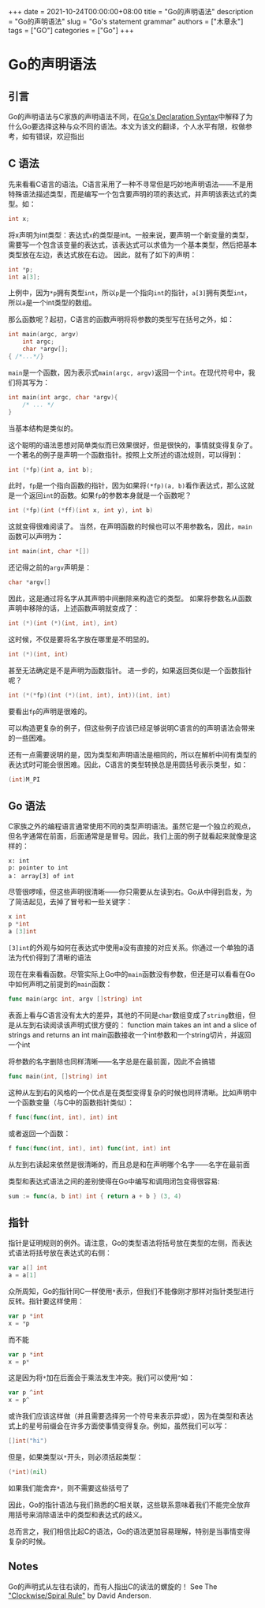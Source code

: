 +++ 
date = 2021-10-24T00:00:00+08:00
title = "Go的声明语法"
description = "Go的声明语法"
slug = "Go's statement grammar"
authors = ["木章永"]
tags = ["GO"]
categories = ["Go"]
+++

# Go的声明语法

## 引言
Go的声明语法与C家族的声明语法不同，在[Go's Declaration Syntax](https://blog.go-zh.org/gos-declaration-syntax)中解释了为什么Go要选择这种与众不同的语法。本文为该文的翻译，个人水平有限，权做参考，如有错误，欢迎指出

## C 语法
先来看看C语言的语法。C语言采用了一种不寻常但是巧妙地声明语法——不是用特殊语法描述类型，而是编写一个包含要声明的项的表达式，并声明该表达式的类型。如：
```C
int x;
```
将x声明为int类型：表达式`x`的类型是int。一般来说，要声明一个新变量的类型，需要写一个包含该变量的表达式，该表达式可以求值为一个基本类型，然后把基本类型放在左边，表达式放在右边。
因此，就有了如下的声明：
```C
int *p;
int a[3];
```
上例中，因为`*p`拥有类型`int`，所以`p`是一个指向`int`的指针，`a[3]`拥有类型`int`，所以`a`是一个int类型的数组。

那么函数呢？起初，C语言的函数声明将将参数的类型写在括号之外，如：
```C
int main(argc, argv)
    int argc;
    char *argv[];
{ /*...*/}
```
`main`是一个函数，因为表示式`main(argc, argv)`返回一个`int`。在现代符号中，我们将其写为：
```C
int main(int argc, char *argv){
    /* ... */
}
```
当基本结构是类似的。

这个聪明的语法思想对简单类似而已效果很好，但是很快的，事情就变得复杂了。一个著名的例子是声明一个函数指针。按照上文所述的语法规则，可以得到：
```C
int (*fp)(int a, int b);
```
此时，`fp`是一个指向函数的指针，因为如果将`(*fp)(a, b)`看作表达式，那么这就是一个返回`int`的函数。如果`fp`的参数本身就是一个函数呢？
```C
int (*fp)(int (*ff)(int x, int y), int b)
```
这就变得很难阅读了。
当然，在声明函数的时候也可以不用参数名，因此，`main`函数可以声明为：
```C
int main(int, char *[])
```
还记得之前的`argv`声明是：
```C
char *argv[]
```
因此，这是通过将名字从其声明中间删除来构造它的类型。
如果将参数名从函数声明中移除的话，上述函数声明就变成了：
```C
int (*)(int (*)(int, int), int)
```
这时候，不仅是要将名字放在哪里是不明显的。
```C
int (*)(int, int)
```
甚至无法确定是不是声明为函数指针。
进一步的，如果返回类似是一个函数指针呢？
```C
int (*(*fp)(int (*)(int, int), int))(int, int)
```
要看出`fp`的声明是很难的。

可以构造更复杂的例子，但这些例子应该已经足够说明C语言的的声明语法会带来的一些困难。

还有一点需要说明的是，因为类型和声明语法是相同的，所以在解析中间有类型的表达式时可能会很困难。因此，C语言的类型转换总是用圆括号表示类型，如：
```C
(int)M_PI
```


## Go 语法
C家族之外的编程语言通常使用不同的类型声明语法。虽然它是一个独立的观点，但名字通常在前面，后面通常是是冒号。因此，我们上面的例子就看起来就像是这样的：
```
x: int
p: pointer to int
a： array[3] of int
```
尽管很啰嗦，但这些声明很清晰——你只需要从左读到右。Go从中得到启发，为了简洁起见，去掉了冒号和一些关键字：
```Go
x int
p *int
a [3]int
```
`[3]int`的外观与如何在表达式中使用a没有直接的对应关系。你通过一个单独的语法为代价得到了清晰的语法

现在在来看看函数。尽管实际上Go中的`main`函数没有参数，但还是可以看看在Go中如何声明之前提到的`main`函数：
```Go
func main(argc int, argv []string) int
```
表面上看与C语言没有太大的差异，其他的不同是`char`数组变成了`string`数组，但是从左到右读阅读该声明式很方便的：
function main takes an int and a slice of strings and returns an int
main函数接收一个int参数和一个string切片，并返回一个int

将参数的名字删除也同样清晰——名字总是在最前面，因此不会搞错
```Go
func main(int, []string) int
```

这种从左到右的风格的一个优点是在类型变得复杂的时候也同样清晰。比如声明中一个函数变量（与C中的函数指针类似）：
```Go
f func(func(int, int), int) int
```
或者返回一个函数：
```Go
f func(func(int, int), int) func(int, int) int
```

从左到右读起来依然是很清晰的，而且总是和在声明哪个名字——名字在最前面

类型和表达式语法之间的差别使得在Go中编写和调用闭包变得很容易:
```Go
sum := func(a, b int) int { return a + b } (3, 4)
```


## 指针
指针是证明规则的例外。请注意，Go的类型语法将括号放在类型的左侧，而表达式语法将括号放在表达式的右侧：
```Go
var a[] int
a = a[1]
```

众所周知，Go的指针同C一样使用`*`表示，但我们不能像刚才那样对指针类型进行反转。指针要这样使用：
```Go
var p *int
x = *p
```
而不能
```Go
var p *int
x = p*
```
这是因为将`*`加在后面会于乘法发生冲突。我们可以使用`^`如：
```Go
var p ^int
x = p^
```
或许我们应该这样做（并且需要选择另一个符号来表示异或），因为在类型和表达式上的星号前缀会在许多方面使事情变得复杂。例如，虽然我们可以写：
```Go
[]int("hi")
```
但是，如果类型以`*`开头，则必须括起类型：
```Go
(*int)(nil)
```
如果我们能舍弃`*`，则不需要这些括号了

因此，Go的指针语法与我们熟悉的C相关联，这些联系意味着我们不能完全放弃用括号来消除语法中的类型和表达式的歧义。

总而言之，我们相信比起C的语法，Go的语法更加容易理解，特别是当事情变得复杂的时候。

## Notes
Go的声明式从左往右读的，而有人指出C的读法的螺旋的！
See The ["Clockwise/Spiral Rule"](http://c-faq.com/decl/spiral.anderson.html) by David Anderson.


